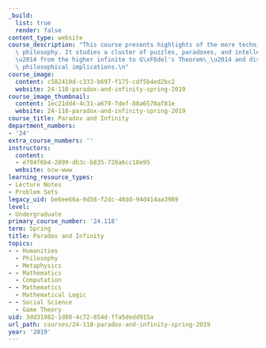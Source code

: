 ```yaml
---
_build:
  list: true
  render: false
content_type: website
course_description: "This course presents highlights of the more technical side of\
  \ philosophy. It studies a cluster of puzzles, paradoxes, and intellectual wonders\_\
  \u2014 from the higher infinite to G\xF6del's Theorem\_\u2014 and discusses their\
  \ philosophical implications.\n"
course_image:
  content: c582410d-c333-b697-f175-cdf5b4ed2bc2
  website: 24-118-paradox-and-infinity-spring-2019
course_image_thumbnail:
  content: 1ec21dd4-4c31-a679-fdef-88a6578af81e
  website: 24-118-paradox-and-infinity-spring-2019
course_title: Paradox and Infinity
department_numbers:
- '24'
extra_course_numbers: ''
instructors:
  content:
  - e704f6b4-2899-db3c-b835-728a6cc18e95
  website: ocw-www
learning_resource_types:
- Lecture Notes
- Problem Sets
legacy_uid: be6ee66a-9d58-f2dc-48dd-94d414aa3989
level:
- Undergraduate
primary_course_number: '24.118'
term: Spring
title: Paradox and Infinity
topics:
- - Humanities
  - Philosophy
  - Metaphysics
- - Mathematics
  - Computation
- - Mathematics
  - Mathematical Logic
- - Social Science
  - Game Theory
uid: 3dd31982-1d80-4c72-854d-ffa5dedd915a
url_path: courses/24-118-paradox-and-infinity-spring-2019
year: '2019'
---
```

